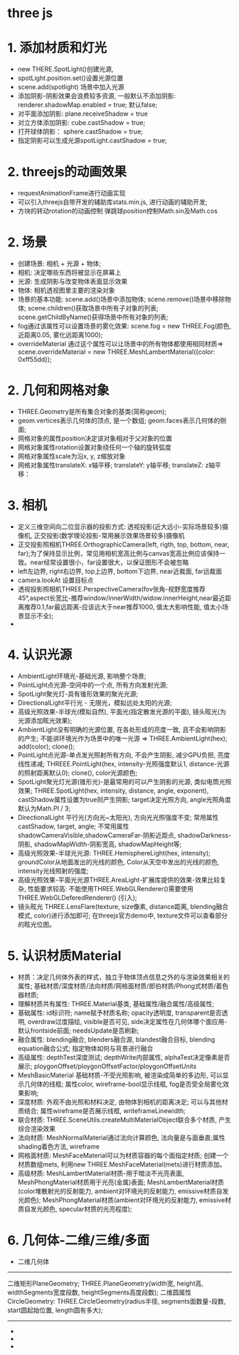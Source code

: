 

# three js

# 1. 添加材质和灯光
* new THERE.SpotLight()创建光源, 
* spotLight.position.set()设置光源位置
* scene.add(spotlight) 场景中加入光源
* 添加阴影-阴影效果会浪费较多资源, 一般默认不添加阴影: renderer.shadowMap.enabled = true; 默认false;
* 对平面添加阴影: plane.receiveShadow = true
* 对立方体添加阴影: cube.castShadow = true;
* 打开球体阴影： sphere.castShadow = true;
* 指定阴影可以生成光源spotLight.castShadow = true;

# 2. threejs的动画效果
* requestAnimationFrame进行动画实现
* 可以引入threejs自带开发的辅助库stats.min.js, 进行动画的辅助开发;
* 方块的转动rotation的动画控制  弹跳球position控制Math.sin及Math.cos

# 2. 场景
* 创建场景: 相机 + 光源 + 物体;
* 相机: 决定哪些东西将被显示在屏幕上
* 光源: 生成阴影与改变物体表面显示效果
* 物体: 相机透视图里主要的渲染对象
* 场景的基本功能: scene.add()场景中添加物体; scene.remove()场景中移除物体; scene.children()获取场景中所有子对象的列表; scene.getChildByName()获得场景中所有对象的列表;
* fog通过该属性可以设置场景的雾化效果: scene.fog = new THREE.Fog(颜色, 近距离0.05, 雾化远距离1000);
* overrideMaterial 通过这个属性可以让场景中的所有物体都使用相同材质=> scene.overrideMaterial = new THREE.MeshLambertMaterial({color: 0xff55dd}); 

# 2. 几何和网格对象
* THREE.Geometry是所有集合对象的基类(简称geom);
* geom.vertices表示几何体的顶点, 是一个数组; geom.faces表示几何体的侧面;
* 网格对象的属性position决定该对象相对于父对象的位置
* 网格对象属性rotation设置对象绕任何一个轴的旋转弧度
* 网格对象属性scale为沿x, y, z缩放对象
* 网格对象属性translateX: x轴平移; translateY: y轴平移; translateZ: z轴平移：

# 3. 相机
* 定义三维空间向二位显示器的投影方式: 透视投影(近大远小-实际场景较多)摄像机, 正交投影(数学理论投影-常用展示效果场景较多)摄像机
* 正交投影照相机THREE.OrthographicCamera(left, rigth, top, bottom, near, far);为了保持显示比例，常见用相机宽高比例与canvas宽高比例应该保持一致。near经常设置很小，far设置很大，以保证图形不会被忽略
* left左边界, right右边界, top上边界, bottom下边界, near近裁面, far远裁面
* camera.lookAt 设置目标点
* 透视投影照相机THREE.PerspectiveCamera(fov张角-视野宽度推荐45°,aspect长宽比-推荐window/innerWidth/widow.innerHeight,near最近距离推荐0.1,far最远距离-应该远大于near推荐1000, 值太大影响性能, 值太小场景显示不全);
* 

# 4. 认识光源
* AmbientLight环境光-基础光源, 影响整个场景;
* PointLight点光源-空间中的一个点, 所有方向发射光源;
* SpotLight聚光灯-具有锥形效果的聚光光源;
* DirectionalLight平行光 - 无限光，模拟远处太阳的光源;
* 高级光照效果-半球光(模拟自然), 平面光(指定散发光源的平面), 镜头眩光(为光源添加眩光效果);
* AmbientLight没有明确的光源位置, 在各处形成的亮度一致, 且不会影响阴影的产生; 不能讲环境光作为场景中的唯一光源 => THREE.AmbientLight(hex); add(color); clone();
* PointLight点光源-单点发光照射所有方向, 不会产生阴影, 减少GPU负担, 亮度线性递减; THREEE.PointLight(hex, intensity-光照强度默认1, distance-光源的照射距离默认0); clone(), color光源颜色;  
* SpotLight聚光灯光源(锥形光)-是最常用的可以产生阴影的光源, 类似电筒光照效果; THREE.SpotLight(hex, intensity, distance, angle, exponent), castShadow属性设置为true则产生阴影; target决定光照方向, angle光照角度默认为Math.PI / 3;
* DirectionalLight 平行光(方向光~太阳光), 方向光光照强度不变; 常用属性castShadow, target, angle; 不常用属性shadowCameraVisible,shadowCameraFar-阴影近距点, shadowDarkness-阴影, shadowMapWidth-阴影宽高, shadowMapHeight等;
* 高级光照效果-半球光光源: THREE.HemisphereLight(hex, intensity); groundColor从地面发出的光线的颜色, Color从天空中发出的光线的颜色, intensity光线照射的强度;
* 高级光照效果-平面光光源THREE.AreaLight-扩展库提供的效果-效果比较复杂, 性能要求较高: 不能使用THREE.WebGLRenderer()需要使用THREE.WebGLDeferedRenderer() (引入);
* 镜头眩光 THREE.LensFlare(texture, size像素, distance距离, blending融合模式, color)进行添加即可; 在threejs官方demo中, texture文件可以查看部分的眩光位图。


# 5. 认识材质Material
* 材质：决定几何体外表的样式，独立于物体顶点信息之外的与渲染效果相关的属性; 基础材质/深度材质/法向材质/网格面材质/郎伯材质/Phong式材质/着色器材质;
* 理解材质共有属性: THREE.Material基类, 基础属性/融合属性/高级属性;
* 基础属性: id标识符; name赋予材质名称; opacity透明度, transparent是否透明, overdraw过度描绘, visible是否可见, side决定属性在几何体哪个面应用-默认frontside前面; needsUpdate是否刷新;
* 融合属性: blending融合, blenders融合源, blandest融合目标, blending equation融合公式; 指定物体如何与背景进行融合
* 高级属性: depthTest深度测试; depthWrite内部属性, alphaTest决定像素是否展示; ploygonOffset/ploygonOffsetFactor/ploygonOffsetUnits
* MeshBasicMaterial 基础材质-不受光照影响, 被渲染成简单的多边形, 可以显示几何体的线框; 属性color, wireframe-bool显示线框, fog是否受全局雾化效果影响;
* 深度材质: 外观不由光照和材料决定, 由物体到相机的距离决定; 可以与其他材质结合; 属性wireframe是否展示线框, writeframeLinewidth;
* 联合材质: THREE.SceneUtils.createMultiMaterialObject联合多个材质, 产生综合渲染效果 
* 法向材质: MeshNormalMaterial通过法向计算颜色, 法向量是与面垂直;属性shading着色方法, wireframe
* 网格面材质: MeshFaceMaterial可以为材质容器的每个面指定材质; 创建一个材质数组mets, 利用new THREE.MeshFaceMaterial(mets)进行材质添加。
* 高级材质: MeshLambertMaterial材质-用于暗淡不光亮表面, MeshPhongMaterial材质用于光亮(金属)表面; MeshLambertMaterial材质(color堆散射光的反射能力, ambient对环境光的反射能力, emissive材质自发光颜色); MeshPhongMaterial材质(ambient对环境光的反射能力, emissive材质自发光颜色, specular材质的光亮程度);

# 6. 几何体-二维/三维/多面
* 二维几何体
********
二维矩形PlaneGeometry; THREE.PlaneGeometry(width宽, height高, widthSegments宽度段数, heightSegments高度段数);
二维圆属性CircleGeometry: THREE.CircleGeometry(radius半径, segments面数量-段数, start圆起始位置, length圆有多大);
********
* 
* 
* 

